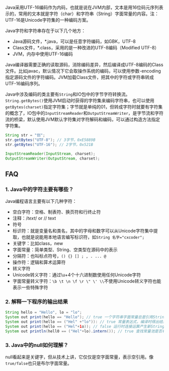 Java采用UTF-16编码作为内码，也就是说在JVM内部，文本是用16位码元序列表示的，常用的文本就是字符（char）和字符串（String）字面常量的内容。注：UTF-16是Unicode字符集的一种编码方案。

Java字符和字符串存在于以下几个地方：

- Java源码文件，*.java，可以是任意字符编码，如GBK，UTF-8
- Class文件，*.class，采用的是一种改进的UTF-8编码（Modified UTF-8）
- JVM，内存中使用UTF-16编码

Java编译器需要正确的读取源码，消除编码差异，然后编译成UTF-8编码的Class文件。比如javac，默认情况下它会取操作系统的编码，可以使用参数-encoding指定源码文件的字符编码。JVM加载Class文件，把其中的字符或字符串转成UTF-16编码序列。

Java中涉及编码的类主要有`String`和IO包中的字节字符转换流。`String.getBytes()`使用JVM启动时获得的字符集来编码字符串，也可以使用`getBytes(charset)`指定字符集；字节就是单纯的01，但转成字符时就要有字符集的概念了，IO包中的`InputStreamReader`和`OutputStreamWriter`，是字节流和字符流的桥梁，默认使用JVM默认字符集对字符解码和编码，可以通过构造方法指定字符集。

```java
String str = "创";
str.getBytes("UTF-8"); // 3字节，0xE5889B
str.getBytes("UTF-16"); // 2字节，0x521B

InputStreamReader(InputStream, charset);
OutputStreamWriter(OutputStream, charset);
```

## FAQ
### 1. Java中的字符主要有哪些？

Java编程语言主要有以下几种字符：
- 空白字符：空格、制表符、换页符和行终止符
- 注释：/*text*/ or // text
- 符号
- 标识符：就是变量名和类名，其中的字母和数字可以从Unicode字符集中提取，也就是说能用本地语言编写标识符，如`String 名字="cxcoder";`
- 关键字：比如class，new
- 字面常量：简单类型、String、空类型在源码中的表示
- 分隔符：也叫标点符号，`() {} [] ; , . ... @`
- 操作符：逻辑和算术运算符
- 转义字符
- Unicode转义字符：通过\u+4个十六进制数使用任何Unicode字符
- 字面常量转义字符：`\b \t \n \f \r \" \' \\`不使用Unicode转义字符也能表示一些特殊字符

### 2. 解释一下程序的输出结果

```java
String hello = "Hello", lo = "lo";
System out print(hello == "Hello"); // true 一个字符串字面常量总是引用String的同一个实例
System out print(hello == ("Hel" +"lo")): // true 常量表达式，编译时得出结果，当做字面常量对待
System out print(hello == ("Hel"+1o)); // false 运行时连接运算产生新String对象
System out println(hell0 == ("Hel"+lo).intern()); // true 查找常量池是否有此字符串，有返回，无放进去，之前已定义intern返回同一个String实例
```

### 3. Java中的null如何理解？
null看起来是关键字，但从技术上讲，它仅仅是空字面常量，表示空引用。像`true/false`也只是布尔字面常量。